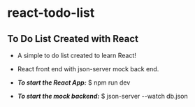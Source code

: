 # react-todo-list

## To Do List Created with React

- A simple to do list created to learn React!

- React front end with json-server mock back end.



- ***To start the React App:***
$ npm run dev

- ***To start the mock backend:***
$ json-server --watch db.json
